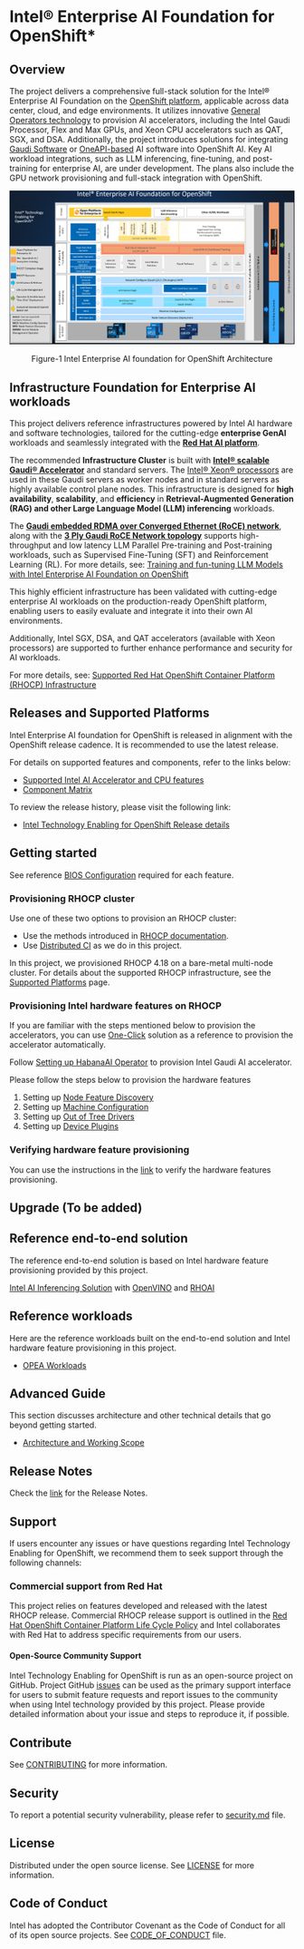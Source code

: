 # Intel® Enterprise AI Foundation for OpenShift*
## Overview
The project delivers a comprehensive full-stack solution for the Intel® Enterprise AI Foundation on the [OpenShift platform](https://www.redhat.com/en/technologies/cloud-computing/openshift/container-platform), applicable across data center, cloud, and edge environments. It utilizes innovative [General Operators technology](https://github.com/intel/intel-technology-enabling-for-openshift/wiki/Intel-Technology-Enabling-for-OpenShift-Architecture-and-Working-Scope#architecture-options) to provision AI accelerators, including the Intel Gaudi Processor, Flex and Max GPUs, and Xeon CPU accelerators such as QAT, SGX, and DSA. Additionally, the project introduces solutions for integrating [Gaudi Software](https://docs.habana.ai/en/latest/index.html) or [OneAPI-based](https://www.intel.com/content/www/us/en/developer/tools/oneapi/overview.html#gs.kgdasr) AI software into OpenShift AI. Key AI workload integrations, such as LLM inferencing, fine-tuning, and post-training for enterprise AI, are under development. The plans also include the GPU network provisioning and full-stack integration with OpenShift. 

![Alt text](/docs/images/Intel-Technology-Enabling-for-OpenShift-Architecture.png)

<div align="center">
  Figure-1 Intel Enterprise AI foundation for OpenShift Architecture 
</div>

## Infrastructure Foundation for Enterprise AI workloads
This project delivers reference infrastructures powered by Intel AI hardware and software technologies, tailored for the cutting-edge **enterprise GenAI** workloads and seamlessly integrated with the [**Red Hat AI platform**](https://www.redhat.com/en/products/ai).

The recommended **Infrastructure Cluster** is built with [**Intel® scalable Gaudi® Accelerator**](https://docs.habana.ai/en/latest/Gaudi_Overview/Gaudi_Architecture.html#gaudi-architecture) and standard servers. The [Intel® Xeon® processors](https://www.intel.com/content/www/us/en/products/details/processors/xeon/xeon6-product-brief.html ) are used in these Gaudi servers as worker nodes and in standard servers as highly available control plane nodes. This infrastructure is designed for **high availability**, **scalability**, and **efficiency** in **Retrieval-Augmented Generation (RAG) and other Large Language Model (LLM) inferencing** workloads.

The [**Gaudi embedded RDMA over Converged Ethernet (RoCE) network**](https://docs.habana.ai/en/latest/PyTorch/PyTorch_Scaling_Guide/Theory_of_Distributed_Training.html#theory-of-distributed-training), along with the [**3 Ply Gaudi RoCE Network topology**](https://docs.habana.ai/en/latest/Management_and_Monitoring/Network_Configuration/Configure_E2E_Test_in_L3.html#generating-a-gaudinet-json-example) supports high-throughput and low latency LLM Parallel Pre-training and Post-training workloads, such as Supervised Fine-Tuning (SFT) and Reinforcement Learning (RL). For more details, see: [Training and fun-tuning LLM Models with Intel Enterprise AI Foundation on OpenShift](https://github.com/intel/intel-technology-enabling-for-openshift/wiki/Fine-tunning-LLM-Models-with-Intel-Enterprise-AI-Foundation-on-OpenShift)

This highly efficient infrastructure has been validated with cutting-edge enterprise AI workloads on the production-ready OpenShift platform, enabling users to easily evaluate and integrate it into their own AI environments.

Additionally, Intel SGX, DSA, and QAT accelerators (available with Xeon processors) are supported to further enhance performance and security for AI workloads.

For more details, see: [Supported Red Hat OpenShift Container Platform (RHOCP) Infrastructure](https://github.com/intel/intel-technology-enabling-for-openshift/blob/main/docs/supported_platforms.md#supported-intel-hardware-features)

## Releases and Supported Platforms 
Intel Enterprise AI foundation for OpenShift is released in alignment with the OpenShift release cadence. It is recommended to use the latest release. 

For details on supported features and components, refer to the links below: 
- [Supported Intel AI Accelerator and CPU features](/docs/supported_platforms.md#supported-intel-hardware-features) 
- [Component Matrix](/docs/supported_platforms.md#component-matrix) 

To review the release history, please visit the following link: 
- [Intel Technology Enabling for OpenShift Release details](/docs/releases.rst)

## Getting started
See reference [BIOS Configuration](/docs/supported_platforms.md#bios-configuration) required for each feature.

### Provisioning RHOCP cluster   
Use one of these two options to provision an RHOCP cluster: 
- Use the methods introduced in [RHOCP documentation](https://docs.redhat.com/en/documentation/openshift_container_platform/4.18/html/installation_overview/ocp-installation-overview). 
- Use [Distributed CI](https://doc.distributed-ci.io/) as we do in this project.  

In this project, we provisioned RHOCP 4.18 on a bare-metal multi-node cluster. For details about the supported RHOCP infrastructure, see the [Supported Platforms](/docs/supported_platforms.md) page.

### Provisioning Intel hardware features on RHOCP
If you are familiar with the steps mentioned below to provision the accelerators, you can use [One-Click](/one_click/README.md) solution as a reference to provision the accelerator automatically.

Follow [Setting up HabanaAI Operator](/gaudi/README.md) to provision Intel Gaudi AI accelerator.  

Please follow the steps below to provision the hardware features 
1. Setting up [Node Feature Discovery](/nfd/README.md) 
2. Setting up [Machine Configuration](/machine_configuration/README.md) 
3. Setting up [Out of Tree Drivers](/kmmo/README.md) 
4. Setting up [Device Plugins](/device_plugins/README.md) 

### Verifying hardware feature provisioning 
You can use the instructions in the [link](/tests/l2/README.md) to verify the hardware features provisioning. 

## Upgrade (To be added) 

## Reference end-to-end solution 
The reference end-to-end solution is based on Intel hardware feature provisioning provided by this project. 

[Intel AI Inferencing Solution](/e2e/inference/README.md) with [OpenVINO](https://github.com/openvinotoolkit/openvino) and [RHOAI](https://www.redhat.com/en/technologies/cloud-computing/openshift/openshift-data-science) 

## Reference workloads 
Here are the reference workloads built on the end-to-end solution and Intel hardware feature provisioning in this project. 
- [OPEA Workloads](workloads/opea/chatqna/README.md)

## Advanced Guide 
This section discusses architecture and other technical details that go beyond getting started. 
- [Architecture and Working Scope](https://github.com/intel/intel-technology-enabling-for-openshift/wiki/Intel-Technology-Enabling-for-OpenShift-Architecture-and-Working-Scope) 

## Release Notes
Check the [link](https://github.com/intel/intel-technology-enabling-for-openshift/releases/) for the Release Notes.  

## Support
If users encounter any issues or have questions regarding Intel Technology Enabling for OpenShift, we recommend them to seek support through the following channels:
### Commercial support from Red Hat 
This project relies on features developed and released with the latest RHOCP release. Commercial RHOCP release support is outlined in the [Red Hat OpenShift Container Platform Life Cycle Policy](https://access.redhat.com/support/policy/updates/openshift) and Intel collaborates with Red Hat to address specific requirements from our users.  

#### Open-Source Community Support
Intel Technology Enabling for OpenShift is run as an open-source project on GitHub. Project GitHub [issues](https://github.com/intel/intel-technology-enabling-for-openshift/issues) can be used as the primary support interface for users to submit feature requests and report issues to the community when using Intel technology provided by this project. Please provide detailed information about your issue and steps to reproduce it, if possible.

## Contribute
See [CONTRIBUTING](CONTRIBUTING.md) for more information.

## Security
To report a potential security vulnerability, please refer to [security.md](/security.md) file. 

## License
Distributed under the open source license. See [LICENSE](/LICENSE.txt) for more information.

## Code of Conduct
Intel has adopted the Contributor Covenant as the Code of Conduct for all of its open source projects. See [CODE_OF_CONDUCT](/CODE_OF_CONDUCT.md) file.

